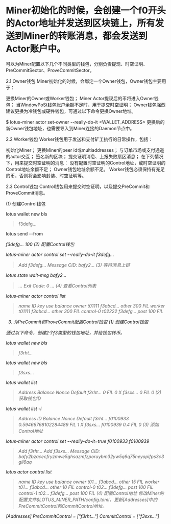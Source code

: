# Miner初始化的时候，会创建一个f0开头的Actor地址并发送到区块链上，所有发送到Miner的转账消息，都会发送到Actor账户中。
可以为Miner配置以下几个不同类型的钱包，分别负责提现、时空证明、PreCommitSector、ProveCommitSector。

2.1 Owner钱包
Miner初始化的时候，会绑定一个Owner钱包，Owner钱包主要用于：

更换Miner的Owner或Worker钱包；
Miner Actor提现后的币将进入Owner钱包；
当WindowPoSt钱包账户余额不足时，用于提交时空证明；
Owner钱包强烈建议更换为冷钱包或硬件钱包，可通过以下命令更换Owner地址。

$ lotus-miner actor set-owner --really-do-it <WALLET_ADDRESS>
更换后的新Owner钱包地址，也需要导入到Miner连接的Daemon节点中。

2.2 Worker钱包
Worker钱包用于发送和支付矿工执行的日常操作，包括：

初始化Miner；
更换Miner的peer id或multiaddresses；
与订单市场或支付通道的actor交互；
签名新的区块；
提交证明消息、上报失败扇区消息；
在下列情况下，用来提交时空证明的消息：
没有配置时空证明的Control地址，或时空证明的Control地址余额不足；
Owner钱包地址余额不足。
Worker钱包必须保持有充足的币，否则将会影响封装、时空证明等。

2.3 Control钱包
Control钱包用来提交时空证明，以及提交PreCommit和ProveCommit消息。

(1) 创建Control钱包

lotus wallet new bls
> f3defg...

lotus send --from <address> f3defg... 100
(2) 配置Control钱包

lotus-miner actor control set --really-do-it f3defg...

> Add f3defg...
> Message CID: bafy2...
(3) 等待消息上链

lotus state wait-msg bafy2...

> ...
> Exit Code: 0
> ...
(4) 查看Control列表

lotus-miner actor control list

> name       ID      key        use    balance
> owner      t01111  f3abcd...  other  300 FIL
> worker     t01111  f3abcd...  other  300 FIL
> control-0  t02222  f3defg...  post   100 FIL
3. 为PreCommit和ProveCommit配置Control钱包
(1) 创建Control钱包

通过以下命令，创建2个f3类型的钱包地址，并给钱包转币。

lotus wallet new bls

> f3rht...

lotus wallet new bls

> f3sxs...

lotus wallet list

> Address   Balance  Nonce  Default
> f3rht...  0 FIL    0      X
> f3sxs...  0 FIL    0
(2) 获取钱包ID

lotus wallet list -i

 > Address   ID        Balance                   Nonce  Default
 > f3rht...  f0100933  0.59466768102284489 FIL   1      X
 > f3sxs...  f0100939  0.4 FIL                   0
(3) 添加Control地址

lotus-miner actor control set --really-do-it=true f0100933 f0100939

 > Add f3rht...
 > Add f3sxs...
 > Message CID: bafy2bzacecfryzmwe5ghsazmfzporuybm32yw5q6q75neyopifps3c3gll6aq

lotus actor control list

 > name       ID      key        use    balance
 > owner      t01...  f3abcd...  other  15 FIL
 > worker     t01...  f3abcd...  other  10 FIL
 > control-0  t02...  f3defg...  post   100 FIL
 > control-1  t02...  f3defg...  post   100 FIL
(4) 配置Control地址
修改Miner的配置文件$LOTUS_MINER_PATH/config.toml，更新[Addresses]中的PreCommitControl和CommitControl地址。

[Addresses]
PreCommitControl = ["f3rht..."]
CommitControl = ["f3sxs..."]